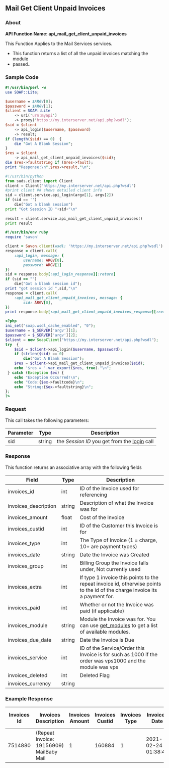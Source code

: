 
## Mail Get Client Unpaid Invoices

### About

**API Function Name: api_mail_get_client_unpaid_invoices**

This Function Applies to the Mail Services services.
* This function returns a list of all the unpaid invoices matching the module
* passed..


### Sample Code

```perl
#!/usr/bin/perl -w
use SOAP::Lite;

$username = $ARGV[0];
$password = $ARGV[1];
$client = SOAP::Lite
	-> uri('urn:myapi')
	-> proxy('https://my.interserver.net/api.php?wsdl');
$sid = $client
	-> api_login($username, $password)
	-> result;
if (length($sid) == 0)  {
	die "Got A Blank Session";
} 
$res = $client
	-> api_mail_get_client_unpaid_invoices($sid);
die $res->faultstring if ($res->fault);
print "Response:\n",$res->result,"\n";

```

```python
#!/usr/bin/python
from suds.client import Client
client = Client("https://my.interserver.net/api.php?wsdl")
#print client ## shows detailed client info
sid = client.service.api_login(argv[1], argv[2])
if (sid == '')
	die("Got a blank session")
print "Got Session ID "+sid+"\n"
  
result = client.service.api_mail_get_client_unpaid_invoices()
print result

```

```ruby
#!/usr/bin/env ruby
require 'savon'

client = Savon.client(wsdl: 'https://my.interserver.net/api.php?wsdl')
response = client.call(
	:api_login, message: {
		username: ARGV[0],
		password: ARGV[1]
})
sid = response.body[:api_login_response][:return]
if (sid == "")
	die("Got a blank session id");
print "got session id ",sid,"\n"
response = client.call(
	:api_mail_get_client_unpaid_invoices, message: { 
		sid: ARGV[0], 
})
print response.body[:api_mail_get_client_unpaid_invoices_response][:return],"\n"

```

```php
<?php
ini_set("soap.wsdl_cache_enabled", "0");
$username = $_SERVER['argv'][1];
$password = $_SERVER['argv'][2];
$client = new SoapClient("https://my.interserver.net/api.php?wsdl");
try  { 
	$sid = $client->api_login($username, $password);
	if (strlen($sid) == 0)
		die("Got A Blank Session");
	$res = $client->api_mail_get_client_unpaid_invoices($sid);
	echo '$res = '.var_export($res, true)."\n";
 } catch (Exception $ex) {
	echo "Exception Occurred!\n";
	echo "Code:{$ex->faultcode}\n";
	echo "String:{$ex->faultstring}\n";
}; 
?>

```



### Request

This call takes the following parameters:

Parameter|Type|Description
---------|----|-----------
sid|string|the *Session ID* you get from the [login](#login) call


### Response

This function returns an associative array with the following fields

Field|Type|Description
-----|----|-----------
invoices_id|int|ID of the Invoice used for referencing
invoices_description|string|Description of what the Invoice was for
invoices_amount|float|Cost of the Invoice
invoices_custid|int|ID of the Customer this Invoice is for
invoices_type|int|The Type of Invoice (1 = charge, 10+ are payment types)
invoices_date|string|Date the Invoice was Created
invoices_group|int|Billing Group the Invoice falls under, Not currently used
invoices_extra|int|If type 1 invoice this points to the repeat invoice id, otherwise points to the id of the charge invoice its a payment for.
invoices_paid|int|Whether or not the Invoice was paid (if applicable)
invoices_module|string|Module the Invoice was for.  You can use [get_modules](#get-modules) to get a list of available modules.
invoices_due_date|string|Date the Invoice is Due
invoices_service|int|ID of the Service/Order this Invoice is for such as 1000 if the order was vps1000 and the module was vps
invoices_deleted|int|Deleted Flag
invoices_currency|string|


### Example Response

<table>
	<thead>
		<tr>
			<th>
				Invoices Id
			</th>
			<th>
				Invoices Description
			</th>
			<th>
				Invoices Amount
			</th>
			<th>
				Invoices Custid
			</th>
			<th>
				Invoices Type
			</th>
			<th>
				Invoices Date
			</th>
			<th>
				Invoices Group
			</th>
			<th>
				Invoices Extra
			</th>
			<th>
				Invoices Paid
			</th>
			<th>
				Invoices Module
			</th>
			<th>
				Invoices Due Date
			</th>
			<th>
				Invoices Service
			</th>
			<th>
				Invoices Deleted
			</th>
			<th>
				Invoices Currency
			</th>
		</tr>
	</thead>
	<tbody>
		<tr>
			<td>
				7514880
			</td>
			<td>
				(Repeat Invoice: 19156909) MailBaby Mail
			</td>
			<td>
				1
			</td>
			<td>
				160884
			</td>
			<td>
				1
			</td>
			<td>
				2021-02-24 01:38:45
			</td>
			<td>
				0
			</td>
			<td>
				19156909
			</td>
			<td>
				0
			</td>
			<td>
				mail
			</td>
			<td>
				2021-03-10 01:38:45
			</td>
			<td>
				8556
			</td>
			<td>
				0
			</td>
			<td>
				USD
			</td>
		</tr>
	</tbody>
</table>


